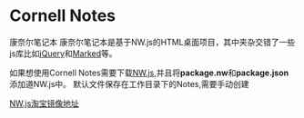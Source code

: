 # Cornell Notes
康奈尔笔记本
康奈尔笔记本是基于NW.js的HTML桌面项目，其中夹杂交错了一些js库比如[jQuery](https://jquery.com/)和[Marked](https://github.com/markedjs/marked)等。

如果想使用Cornell Notes需要下载[NW.js](https://nwjs.io/),并且将**package.nw**和**package.json**添加道NW.js中。
默认文件保存在工作目录下的Notes,需要手动创建

[NW.js淘宝镜像地址](http://npm.taobao.org/mirrors/nwjs/)

